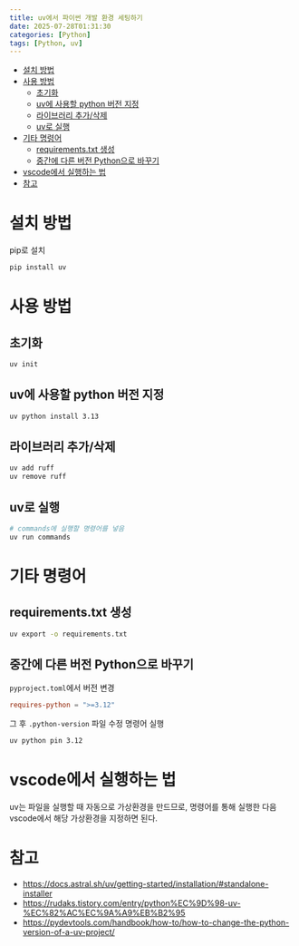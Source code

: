 ```yaml
---
title: uv에서 파이썬 개발 환경 세팅하기
date: 2025-07-28T01:31:30
categories: [Python]
tags: [Python, uv]
---
```


- [설치 방법](#설치-방법)
- [사용 방법](#사용-방법)
  - [초기화](#초기화)
  - [uv에 사용할 python 버전 지정](#uv에-사용할-python-버전-지정)
  - [라이브러리 추가/삭제](#라이브러리-추가삭제)
  - [uv로 실행](#uv로-실행)
- [기타 명령어](#기타-명령어)
  - [requirements.txt 생성](#requirementstxt-생성)
  - [중간에 다른 버전 Python으로 바꾸기](#중간에-다른-버전-python으로-바꾸기)
- [vscode에서 실행하는 법](#vscode에서-실행하는-법)
- [참고](#참고)

# 설치 방법

pip로 설치

```bash
pip install uv
```

# 사용 방법

## 초기화

```bash
uv init
```

## uv에 사용할 python 버전 지정

```bash
uv python install 3.13
```

## 라이브러리 추가/삭제

```bash
uv add ruff
uv remove ruff
```

## uv로 실행

```bash
# commands에 실행할 명령어를 넣음
uv run commands
```

# 기타 명령어

## requirements.txt 생성

```bash
uv export -o requirements.txt
```

## 중간에 다른 버전 Python으로 바꾸기

`pyproject.toml`에서 버전 변경

```toml
requires-python = ">=3.12"
```

그 후 `.python-version` 파일 수정 명령어 실행

```bash
uv python pin 3.12
```

# vscode에서 실행하는 법

uv는 파일을 실행할 때 자동으로 가상환경을 만드므로, 명령어를 통해 실행한 다음 vscode에서 해당 가상환경을 지정하면 된다.

# 참고

- https://docs.astral.sh/uv/getting-started/installation/#standalone-installer
- https://rudaks.tistory.com/entry/python%EC%9D%98-uv-%EC%82%AC%EC%9A%A9%EB%B2%95
- https://pydevtools.com/handbook/how-to/how-to-change-the-python-version-of-a-uv-project/
